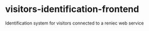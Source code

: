 # visitors-identification-frontend
 Identification system for visitors connected to a reniec web service
